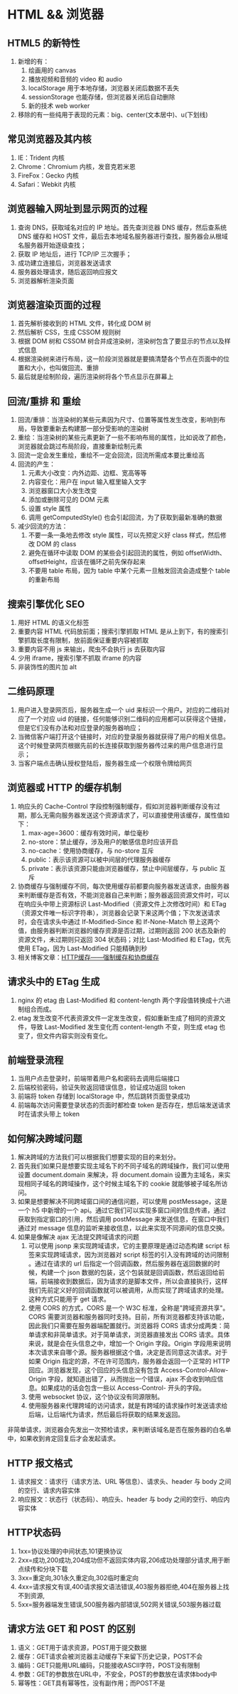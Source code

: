 # HTML && 浏览器

## HTML5 的新特性

1. 新增的有：
   1. 绘画用的 canvas
   2. 播放视频和音频的 video 和 audio
   3. localStorage 用于本地存储，浏览器关闭后数据不丢失
   4. sessionStorage 也能存储，但浏览器关闭后自动删除
   5. 新的技术 web worker
2. 移除的有一些纯用于表现的元素：big、center(文本居中)、u(下划线)

## 常见浏览器及其内核

1. IE：Trident 内核
2. Chrome：Chromium 内核，发音克若米恩
3. FireFox：Gecko 内核
4. Safari：Webkit 内核

## 浏览器输入网址到显示网页的过程

1. 查询 DNS，获取域名对应的 IP 地址。首先查浏览器 DNS 缓存，然后查系统 DNS 缓存和 HOST 文件，最后去本地域名服务器进行查找，服务器会从根域名服务器开始逐级查找；
2. 获取 IP 地址后，进行 TCP/IP 三次握手；
3. 成功建立连接后，浏览器发送请求
4. 服务器处理请求，随后返回响应报文
5. 浏览器解析渲染页面

## 浏览器渲染页面的过程

1. 首先解析接收到的 HTML 文件，转化成 DOM 树
2. 然后解析 CSS，生成 CSSOM 规则树
3. 根据 DOM 树和 CSSOM 树合并成渲染树，渲染树包含了要显示的节点以及样式信息
4. 根据渲染树来进行布局，这一阶段浏览器就是要搞清楚各个节点在页面中的位置和大小，也叫做回流、重排
5. 最后就是绘制阶段，遍历渲染树将各个节点显示在屏幕上

## 回流/重排 和 重绘

1. 回流/重排：当渲染树的某些元素因为尺寸、位置等属性发生改变，影响到布局，导致要重新去构建那一部分受影响的渲染树
2. 重绘：当渲染树的某些元素更新了一些不影响布局的属性，比如说改了颜色，浏览器就会跳过布局阶段，直接重新绘制元素
3. 回流一定会发生重绘，重绘不一定会回流，回流所需成本要比重绘高
4. 回流的产生：
   1. 元素大小改变：内外边距、边框、宽高等等
   2. 内容变化：用户在 input 输入框里输入文字
   3. 浏览器窗口大小发生改变
   4. 添加或删除可见的 DOM 元素
   5. 设置 style 属性
   6. 调用 getComputedStyle() 也会引起回流，为了获取到最新准确的数据
5. 减少回流的方法：
   1. 不要一条一条地去修改 style 属性，可以先预定义好 class 样式，然后修改 DOM 的 class
   2. 避免在循环中读取 DOM 的某些会引起回流的属性，例如 offsetWidth、offsetHeight，应该在循环之前先保存起来
   3. 不要用 table 布局，因为 table 中某个元素一旦触发回流会造成整个 table 的重新布局

## 搜索引擎优化 SEO

1. 用好 HTML 的语义化标签
2. 重要内容 HTML 代码放前面；搜索引擎抓取 HTML 是从上到下，有的搜索引擎抓取长度有限制，放前面保证重要内容被抓取
3. 重要内容不用 js 来输出，爬虫不会执行 js 去获取内容
4. 少用 iframe，搜索引擎不抓取 iframe 的内容
5. 非装饰性的图片加 alt

## 二维码原理

1. 用户进入登录网页后，服务器生成一个 uid 来标识一个用户。对应的二维码对应了一个对应 uid 的链接，任何能够识别二维码的应用都可以获得这个链接，但是它们没有办法和对应登录的服务器响应；
2. 当微信客户端打开这个链接时，对应的登录服务器就获得了用户的相关信息。这个时候登录网页根据先前的长连接获取到服务器传过来的用户信息进行显示；
3. 当客户端点击确认授权登陆后，服务器生成一个权限令牌给网页

## 浏览器或 HTTP 的缓存机制

1. 响应头的 Cache-Control 字段控制强制缓存，假如浏览器判断缓存没有过期，那么无需向服务器发送这个资源请求了，可以直接使用该缓存，属性值如下：
   1. max-age=3600：缓存有效时间，单位毫秒
   2. no-store：禁止缓存，涉及用户的敏感信息时应该开启
   3. no-cache：使用协商缓存，与 no-store 互斥
   4. public：表示该资源可以被中间层的代理服务器缓存
   5. private：表示该资源只能由浏览器缓存，禁止中间层缓存，与 public 互斥
2. 协商缓存与强制缓存不同，每次使用缓存前都要向服务器发送请求，由服务器来判断缓存是否有效，不能浏览器自己来判断；服务器返回资源文件时，可以在响应头中带上资源标识 Last-Modified（资源文件上次修改时间）和 ETag（资源文件唯一标识字符串），浏览器会记录下来这两个值；下次发送请求时，会在请求头中通过 If-Modified-Since 和 If-None-Match 带上这两个值，由服务器判断浏览器的缓存资源是否过期，过期则返回 200 状态及新的资源文件，未过期则只返回 304 状态码；对比 Last-Modified 和 ETag，优先使用 ETag，因为 Last-Modified 只能精确到秒
3. 相关博客文章：[HTTP缓存——强制缓存和协商缓存](https://blog.csdn.net/weixin_52148548/article/details/124843301)

## 请求头中的 ETag 生成

1. nginx 的 etag 由 Last-Modified 和 content-length 两个字段值转换成十六进制组合而成。
2. etag 发生改变不代表资源文件一定发生改变，假如重新生成了相同的资源文件，导致 Last-Modified 发生变化而 content-length 不变，则生成 etag 也变了，但文件内容实则没有变化。

## 前端登录流程

1. 当用户点击登录时，前端带着用户名和密码去调用后端接口
2. 后端校验密码，验证失败返回错误信息，验证成功返回 token
3. 前端将 token 存储到 localStorage 中，然后跳转页面登录成功
4. 前端每次访问需要登录状态的页面时都检查 token 是否存在，想后端发送请求时在请求头带上 token

## 如何解决跨域问题

1. 解决跨域的方法我们可以根据我们想要实现的目的来划分。
2. 首先我们如果只是想要实现主域名下的不同子域名的跨域操作，我们可以使用设置 document.domain 来解决，将 document.domain 设置为主域名，来实现相同子域名的跨域操作，这个时候主域名下的 cookie 就能够被子域名所访问。
3. 如果是想要解决不同跨域窗口间的通信问题，可以使用 postMessage，这是一个 h5 中新增的一个 api。通过它我们可以实现多窗口间的信息传递，通过获取到指定窗口的引用，然后调用 postMessage 来发送信息，在窗口中我们通过对 message 信息的监听来接收信息，以此来实现不同源间的信息交换。
4. 如果是像解决 ajax 无法提交跨域请求的问题
   1. 可以使用 jsonp 来实现跨域请求，它的主要原理是通过动态构建 script  标签来实现跨域请求，因为浏览器对 script 标签的引入没有跨域的访问限制 。通过在请求的 url 后指定一个回调函数，然后服务器在返回数据的时候，构建一个 json 数据的包装，这个包装就是回调函数，然后返回给前端，前端接收到数据后，因为请求的是脚本文件，所以会直接执行，这样我们先前定义好的回调函数就可以被调用，从而实现了跨域请求的处理。这种方式只能用于 get 请求。
   2. 使用 CORS 的方式，CORS 是一个 W3C 标准，全称是"跨域资源共享"。CORS 需要浏览器和服务器同时支持。目前，所有浏览器都支持该功能，因此我们只需要在服务器端配置就行。浏览器将 CORS 请求分成两类：简单请求和非简单请求。对于简单请求，浏览器直接发出 CORS 请求。具体来说，就是会在头信息之中，增加一个 Origin 字段。Origin 字段用来说明本次请求来自哪个源。服务器根据这个值，决定是否同意这次请求。对于如果 Origin 指定的源，不在许可范围内，服务器会返回一个正常的 HTTP 回应。浏览器发现，这个回应的头信息没有包含 Access-Control-Allow-Origin 字段，就知道出错了，从而抛出一个错误，ajax 不会收到响应信息。如果成功的话会包含一些以 Access-Control- 开头的字段。
   3. 使用 websocket 协议，这个协议没有同源限制。
   4. 使用服务器来代理跨域的访问请求，就是有跨域的请求操作时发送请求给后端，让后端代为请求，然后最后将获取的结果发返回。

非简单请求，浏览器会先发出一次预检请求，来判断该域名是否在服务器的白名单中，如果收到肯定回复后才会发起请求。

## HTTP 报文格式

1. 请求报文：请求行（请求方法、URL 等信息）、请求头、header 与 body 之间的空行、请求内容实体
2. 响应报文：状态行（状态码）、响应头、header 与 body 之间的空行、响应内容实体

## HTTP状态码

1. 1xx=协议处理的中间状态,101更换协议
2. 2xx=成功,200成功,204成功但不返回实体内容,206成功处理部分请求,用于断点续传和分块下载
3. 3xx=重定向,301永久重定向,302临时重定向
4. 4xx=请求报文有误,400请求报文语法错误,403服务器拒绝,404在服务器上找不到资源,
5. 5xx=服务器端发生错误,500服务器内部错误,502网关错误,503服务器过载

## 请求方法 GET 和 POST 的区别

1. 语义：GET用于请求资源，POST用于提交数据
2. 缓存：GET请求会被浏览器主动缓存下来留下历史记录，POST不会
3. 编码：GET只能用URL编码，只能接收ASCII字符，POST没有限制
4. 参数：GET的参数放在URL中，不安全，POST的参数放在请求体body中
5. 幂等性：GET具有幂等性，没有副作用；而POST不是

